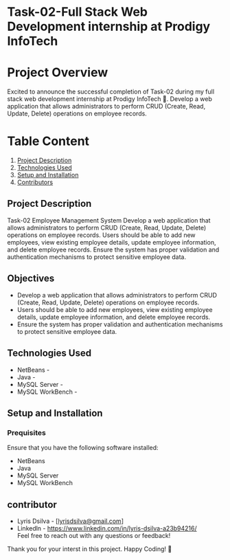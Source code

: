 # Task-02-Full Stack Web Development internship at Prodigy InfoTech 

# Project Overview
Excited to announce the successful completion of Task-02 during my full stack web development internship at Prodigy InfoTech 🚀. Develop a web application that allows administrators to perform CRUD (Create, Read, Update, Delete) operations on employee records.

# Table Content
1. [Project Description](#project-description)
2. [Technologies Used](#technologies-used)
3. [Setup and Installation](#setup-and-installation)
4. [Contributors](#contributors)

## Project Description
Task-02 Employee Management System
Develop a web application that allows administrators to perform CRUD (Create, Read, Update, Delete) operations on employee records. Users should be able to add new employees, view existing employee details, update employee information, and delete employee records. Ensure the system has proper validation and authentication mechanisms to protect sensitive employee data.

## Objectives
* Develop a web application that allows administrators to perform CRUD (Create, Read, Update, Delete) operations on employee records.
* Users should be able to add new employees, view existing employee details, update employee information, and delete employee records.
* Ensure the system has proper validation and authentication mechanisms to protect sensitive employee data.

## Technologies Used
* NetBeans -
* Java -
* MySQL Server -
* MySQL WorkBench - 


## Setup and Installation
### Prequisites
Ensure that you have the following software installed:
* NetBeans
* Java
* MySQL Server
* MySQL WorkBench

## contributor
* Lyris Dsilva - [lyrisdsilva@gmail.com]
* Linkedln - https://www.linkedin.com/in/lyris-dsilva-a23b94216/  
Feel free to reach out with any questions or feedback!


Thank you for your interst in this project.
Happy Coding! 🥳
